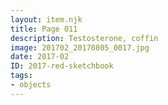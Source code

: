```yaml
---
layout: item.njk
title: Page 011
description: Testosterone, coffin
image: 201702_20170805_0017.jpg
date: 2017-02
ID: 2017-red-sketchbook
tags:  
- objects
---
```

